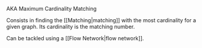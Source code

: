 AKA Maximum Cardinality Matching

Consists in finding the [[Matching|matching]] with the most cardinality for a given graph. 
Its cardinality is the matching number.

Can be tackled using a [[Flow Network|flow network]].

